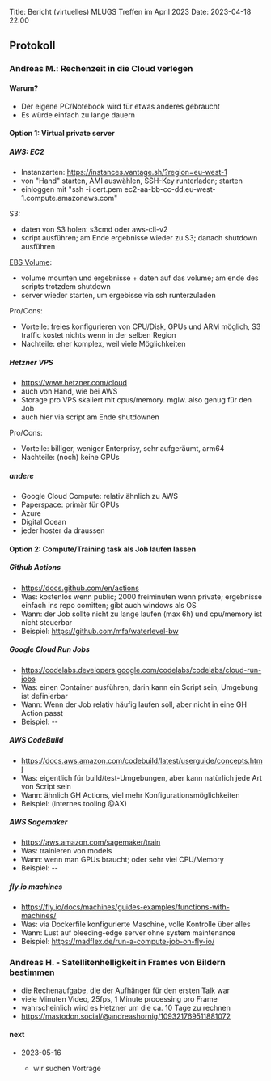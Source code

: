 Title: Bericht (virtuelles) MLUGS Treffen im April 2023
Date: 2023-04-18 22:00

## Protokoll

### Andreas M.: Rechenzeit in die Cloud verlegen

#### Warum?

- Der eigene PC/Notebook wird für etwas anderes gebraucht
- Es würde einfach zu lange dauern

#### Option 1: Virtual private server

##### AWS: EC2

- Instanzarten: <https://instances.vantage.sh/?region=eu-west-1>
- von "Hand" starten, AMI auswählen, SSH-Key runterladen; starten
- einloggen mit "ssh -i cert.pem ec2-aa-bb-cc-dd.eu-west-1.compute.amazonaws.com"

S3:
- daten von S3 holen: s3cmd oder aws-cli-v2
- script ausführen; am Ende ergebnisse wieder zu S3; danach shutdown ausführen

[EBS Volume](https://docs.aws.amazon.com/AWSEC2/latest/UserGuide/ebs-volumes.html):
- volume mounten und ergebnisse + daten auf das volume; am ende des scripts trotzdem shutdown
- server wieder starten, um ergebisse via ssh runterzuladen

Pro/Cons:
- Vorteile: freies konfigurieren von CPU/Disk, GPUs und ARM möglich, S3 traffic kostet nichts wenn in der selben Region
- Nachteile: eher komplex, weil viele Möglichkeiten


##### Hetzner VPS

- <https://www.hetzner.com/cloud>
- auch von Hand, wie bei AWS
- Storage pro VPS skaliert mit cpus/memory. mglw. also genug für den Job
- auch hier via script am Ende shutdownen

Pro/Cons:
- Vorteile: billiger, weniger Enterprisy, sehr aufgeräumt, arm64
- Nachteile: (noch) keine GPUs


##### andere

- Google Cloud Compute: relativ ähnlich zu AWS
- Paperspace: primär für GPUs
- Azure
- Digital Ocean
- jeder hoster da draussen


#### Option 2: Compute/Training task als Job laufen lassen

##### Github Actions

- <https://docs.github.com/en/actions>
- Was: kostenlos wenn public; 2000 freiminuten wenn private; ergebnisse einfach ins repo comitten; gibt auch windows als OS
- Wann: der Job sollte nicht zu lange laufen (max 6h) und cpu/memory ist nicht steuerbar
- Beispiel: <https://github.com/mfa/waterlevel-bw>

##### Google Cloud Run Jobs

- <https://codelabs.developers.google.com/codelabs/codelabs/cloud-run-jobs>
- Was: einen Container ausführen, darin kann ein Script sein, Umgebung ist definierbar
- Wann: Wenn der Job relativ häufig laufen soll, aber nicht in eine GH Action passt
- Beispiel: --

##### AWS CodeBuild

- <https://docs.aws.amazon.com/codebuild/latest/userguide/concepts.html>
- Was: eigentlich für build/test-Umgebungen, aber kann natürlich jede Art von Script sein
- Wann: ähnlich GH Actions, viel mehr Konfigurationsmöglichkeiten
- Beispiel: (internes tooling @AX)

##### AWS Sagemaker

- <https://aws.amazon.com/sagemaker/train>
- Was: trainieren von models
- Wann: wenn man GPUs braucht; oder sehr viel CPU/Memory
- Beispiel: --

##### fly.io machines

- <https://fly.io/docs/machines/guides-examples/functions-with-machines/>
- Was: via Dockerfile konfigurierte Maschine, volle Kontrolle über alles
- Wann: Lust auf bleeding-edge server ohne system maintenance
- Beispiel: <https://madflex.de/run-a-compute-job-on-fly-io/>


### Andreas H. - Satellitenhelligkeit in Frames von Bildern bestimmen

- die Rechenaufgabe, die der Aufhänger für den ersten Talk war
- viele Minuten Video, 25fps, 1 Minute processing pro Frame
- wahrscheinlich wird es Hetzner um die ca. 10 Tage zu rechnen
- <https://mastodon.social/@andreashornig/109321769511881072>


#### next

- 2023-05-16

    * wir suchen Vorträge

